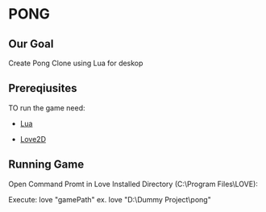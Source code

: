 

# PONG

## Our Goal

Create Pong Clone using Lua for deskop

## Prereqiusites 

TO run the game need:

- [Lua](https://www.lua.org/download.html)

- [Love2D](https://love2d.org/#download) 

## Running Game

Open Command Promt in Love Installed Directory (C:\Program Files\LOVE):

Execute: love "gamePath"
ex. love "D:\Dummy Project\pong"
